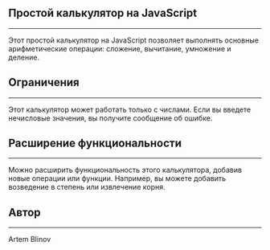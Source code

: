 ## Простой калькулятор на JavaScript
---
Этот простой калькулятор на JavaScript позволяет выполнять основные арифметические операции: сложение, вычитание, умножение и деление.

## Ограничения
---
Этот калькулятор может работать только с числами. Если вы введете нечисловые значения, вы получите сообщение об ошибке.

## Расширение функциональности
---
Можно расширить функциональность этого калькулятора, добавив новые операции или функции. Например, вы можете добавить возведение в степень или извлечение корня.

## Автор
----
Artem Blinov
